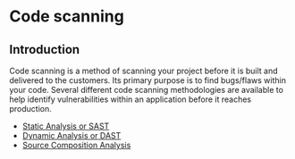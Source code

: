 # Code scanning

## Introduction
Code scanning is a method of scanning your project before it is built and delivered to the customers. Its primary purpose is to find bugs/flaws within your code.  Several different code scanning methodologies are available to help identify vulnerabilities within an application before it reaches production. 

- [Static Analysis or SAST](sast.md)
- [Dynamic Analysis or DAST](dast.md)
- [Source Composition Analysis](sca.md)
